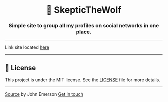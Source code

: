 <h1 align="center">🌲 SkepticTheWolf</h1>
<h3 align="center">Simple site to group all my profiles on social networks in one place.</h3>

---

Link site located [here](https://skepticthewolf.github.io/)

---

## 📝 License

This project is under the MIT license. See the [LICENSE](LICENSE.md) file for more details.

---

[Source](https://github.com/johnggli/linktree) by John Emerson [Get in touch](https://johnggli.github.io/linktree) 
